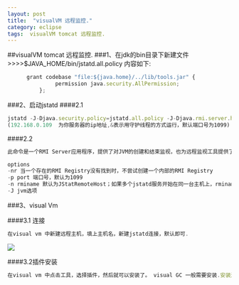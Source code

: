 ```yaml
---
layout: post
title:  "visualVM 远程监控."
category: eclipse
tags:  visualVM tomcat 远程监控.
---
```


##visualVM tomcat 远程监控.
###1、在jdk的bin目录下新建文件>>>>$JAVA_HOME/bin/jstatd.all.policy 内容如下:
```javascript
      grant codebase "file:${java.home}/../lib/tools.jar" {
               permission java.security.AllPermission;
          };
```

###2、启动jstatd
####2.1
```javascript
jstatd -J-Djava.security.policy=jstatd.all.policy -J-Djava.rmi.server.hostname=192.168.0.109 &
(192.168.0.109  为你服务器的ip地址,&表示用守护线程的方式运行，默认端口号为1099)
```

####2.2
```javascript
此命令是一个RMI Server应用程序，提供了对JVM的创建和结束监视，也为远程监视工具提供了一个可以attach的接口

options 
-nr 当一个存在的RMI Registry没有找到时，不尝试创建一个内部的RMI Registry
-p port 端口号，默认为1099
-n rminame 默认为JStatRemoteHost；如果多个jstatd服务开始在同一台主机上，rminame唯一确定一个jstatd服务
-J jvm选项


```


###3、visual Vm

####3.1 连接
```javascript
在visual vm 中新建远程主机，填上主机名，新建jstatd连接，默认即可.
```

![](https://ywendy.github.io/img/visualvm_remote_jstatd.png)	

####3.2插件安装

```javascript
在visual vm 中点击工具，选择插件，然后就可以安装了。 visual GC 一般需要安装.安装过程很快.
```












